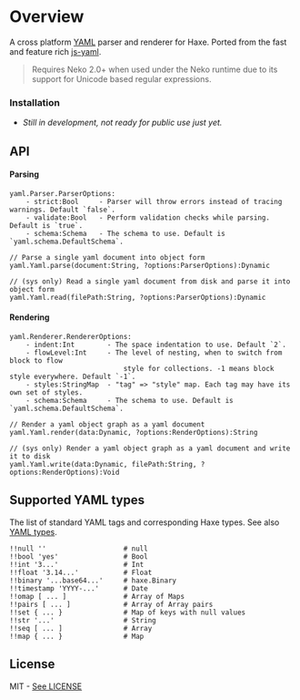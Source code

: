 # Overview

A cross platform [YAML](http://www.yaml.org/) parser and renderer for Haxe. Ported from the fast and feature rich
[js-yaml](https://github.com/nodeca/js-yaml).

> Requires Neko 2.0+ when used under the Neko runtime due to its support for Unicode based regular expressions.

### Installation

- *Still in development, not ready for public use just yet.*
	
## API
	
#### Parsing

	yaml.Parser.ParserOptions:
		- strict:Bool     - Parser will throw errors instead of tracing warnings. Default `false`.
        - validate:Bool   - Perform validation checks while parsing. Default is `true`.
        - schema:Schema   - The schema to use. Default is `yaml.schema.DefaultSchema`.

	// Parse a single yaml document into object form
	yaml.Yaml.parse(document:String, ?options:ParserOptions):Dynamic
	
	// (sys only) Read a single yaml document from disk and parse it into object form
	yaml.Yaml.read(filePath:String, ?options:ParserOptions):Dynamic

#### Rendering

	yaml.Renderer.RendererOptions:
		- indent:Int        - The space indentation to use. Default `2`.
		- flowLevel:Int     - The level of nesting, when to switch from block to flow 
								style for collections. -1 means block style everywhere. Default `-1`.
		- styles:StringMap  - "tag" => "style" map. Each tag may have its own set of styles.
		- schema:Schema     - The schema to use. Default is `yaml.schema.DefaultSchema`.
		
	// Render a yaml object graph as a yaml document
	yaml.Yaml.render(data:Dynamic, ?options:RenderOptions):String
	
	// (sys only) Render a yaml object graph as a yaml document and write it to disk
	yaml.Yaml.write(data:Dynamic, filePath:String, ?options:RenderOptions):Void
	

## Supported YAML types

The list of standard YAML tags and corresponding Haxe types. See also
[YAML types](http://yaml.org/type/).

```
!!null ''                   # null
!!bool 'yes'                # Bool
!!int '3...'                # Int
!!float '3.14...'           # Float
!!binary '...base64...'     # haxe.Binary
!!timestamp 'YYYY-...'      # Date
!!omap [ ... ]              # Array of Maps
!!pairs [ ... ]             # Array of Array pairs
!!set { ... }               # Map of keys with null values
!!str '...'                 # String
!!seq [ ... ]               # Array
!!map { ... }               # Map
```

## License

MIT - [See LICENSE](https://github.com/mikestead/hx-yaml/blob/master/LICENSE) 
